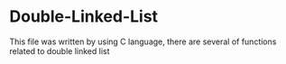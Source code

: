 # Double-Linked-List
This file was written by using C language, there are several of functions related to double linked list
